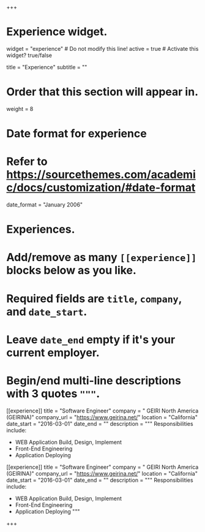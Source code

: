 +++
# Experience widget.
widget = "experience"  # Do not modify this line!
active = true  # Activate this widget? true/false

title = "Experience"
subtitle = ""

# Order that this section will appear in.
weight = 8

# Date format for experience
#   Refer to https://sourcethemes.com/academic/docs/customization/#date-format
date_format = "January 2006"

# Experiences.
#   Add/remove as many `[[experience]]` blocks below as you like.
#   Required fields are `title`, `company`, and `date_start`.
#   Leave `date_end` empty if it's your current employer.
#   Begin/end multi-line descriptions with 3 quotes `"""`.
[[experience]]
  title = "Software Engineer"
  company = " GEIRI North America (GEIRINA)"
  company_url = "https://www.geirina.net/"
  location = "California"
  date_start = "2016-03-01"
  date_end = ""
  description = """
  Responsibilities include:
  
  * WEB Application Build, Design, Implement
  * Front-End Engineering
  * Application Deploying

[[experience]]
  title = "Software Engineer"
  company = " GEIRI North America (GEIRINA)"
  company_url = "https://www.geirina.net/"
  location = "California"
  date_start = "2016-03-01"
  date_end = ""
  description = """
  Responsibilities include:
  
  * WEB Application Build, Design, Implement
  * Front-End Engineering
  * Application Deploying
  """


+++
